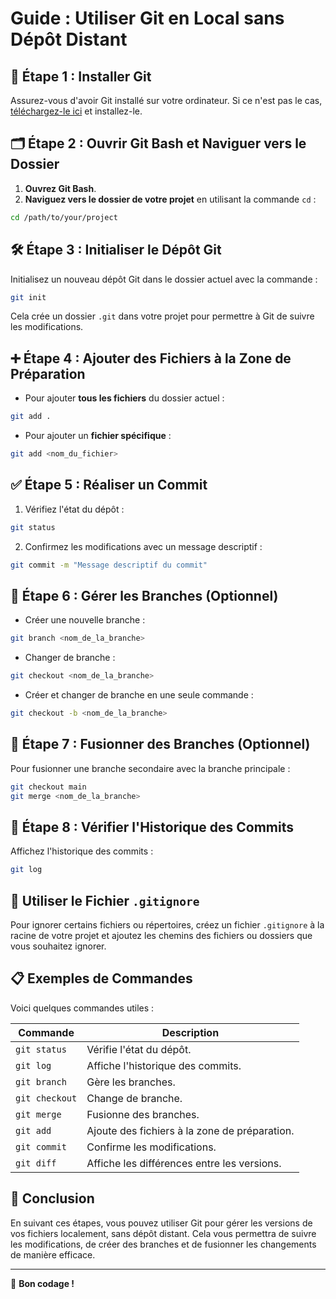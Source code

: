 # Guide : Utiliser Git en Local sans Dépôt Distant

## 🚀 Étape 1 : Installer Git
Assurez-vous d'avoir Git installé sur votre ordinateur. Si ce n'est pas le cas, [téléchargez-le ici](https://git-scm.com/) et installez-le.

## 🗂️ Étape 2 : Ouvrir Git Bash et Naviguer vers le Dossier
1. **Ouvrez Git Bash**.
2. **Naviguez vers le dossier de votre projet** en utilisant la commande `cd` :

```bash
cd /path/to/your/project
```

## 🛠️ Étape 3 : Initialiser le Dépôt Git
Initialisez un nouveau dépôt Git dans le dossier actuel avec la commande :

```bash
git init
```

Cela crée un dossier `.git` dans votre projet pour permettre à Git de suivre les modifications.

## ➕ Étape 4 : Ajouter des Fichiers à la Zone de Préparation
- Pour ajouter **tous les fichiers** du dossier actuel :

```bash
git add .
```

- Pour ajouter un **fichier spécifique** :

```bash
git add <nom_du_fichier>
```

## ✅ Étape 5 : Réaliser un Commit
1. Vérifiez l'état du dépôt :

```bash
git status
```

2. Confirmez les modifications avec un message descriptif :

```bash
git commit -m "Message descriptif du commit"
```

## 🌿 Étape 6 : Gérer les Branches (Optionnel)
- Créer une nouvelle branche :

```bash
git branch <nom_de_la_branche>
```

- Changer de branche :

```bash
git checkout <nom_de_la_branche>
```

- Créer et changer de branche en une seule commande :

```bash
git checkout -b <nom_de_la_branche>
```

## 🔄 Étape 7 : Fusionner des Branches (Optionnel)
Pour fusionner une branche secondaire avec la branche principale :

```bash
git checkout main
git merge <nom_de_la_branche>
```

## 📜 Étape 8 : Vérifier l'Historique des Commits
Affichez l'historique des commits :

```bash
git log
```

## 📂 Utiliser le Fichier `.gitignore`
Pour ignorer certains fichiers ou répertoires, créez un fichier `.gitignore` à la racine de votre projet et ajoutez les chemins des fichiers ou dossiers que vous souhaitez ignorer.

## 📋 Exemples de Commandes
Voici quelques commandes utiles :

| Commande          | Description                              |
|-------------------|------------------------------------------|
| `git status`      | Vérifie l'état du dépôt.                 |
| `git log`         | Affiche l'historique des commits.        |
| `git branch`      | Gère les branches.                      |
| `git checkout`    | Change de branche.                      |
| `git merge`       | Fusionne des branches.                  |
| `git add`         | Ajoute des fichiers à la zone de préparation. |
| `git commit`      | Confirme les modifications.             |
| `git diff`        | Affiche les différences entre les versions. |

## 🏁 Conclusion
En suivant ces étapes, vous pouvez utiliser Git pour gérer les versions de vos fichiers localement, sans dépôt distant. Cela vous permettra de suivre les modifications, de créer des branches et de fusionner les changements de manière efficace.

---
🎉 **Bon codage !**

